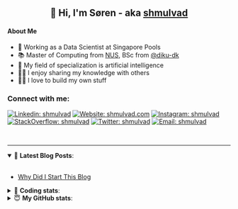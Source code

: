 <h2 align="center">
	👋 Hi, I'm Søren - aka <a href="https://shmulvad.com">shmulvad</a>
</h2>

#### About Me
- 🤖 Working as a Data Scientist at Singapore Pools
- 📚 Master of Computing from [NUS], BSc from [@diku-dk]
- 🧠 My field of specialization is artificial intelligence
- 👨‍🏫 I enjoy sharing my knowledge with others
- 👨‍💻 I love to build my own stuff

### Connect with me:

[![Linkedin: shmulvad](https://img.shields.io/badge/shmulvad-blue?style=flat&logo=Linkedin&logoColor=white)][linkedin]
[![Website: shmulvad.com](https://img.shields.io/badge/shmulvad.com-47CCCC?&style=flat&logo=Google-Chrome&logoColor=white)][website]
[![Instagram: shmulvad](https://img.shields.io/badge/-@shmulvad-purple?style=flat&logo=Instagram&logoColor=white)][instagram]
[![StackOverflow: shmulvad](https://img.shields.io/badge/shmulvad-FE7A16?style=flat&logo=stack-overflow&logoColor=white)][stackOverflow]
[![Twitter: shmulvad](https://img.shields.io/badge/@shmulvad-1ca0f1?style=flat&logo=twitter&logoColor=white)][twitter]
[![Email: shmulvad](https://img.shields.io/badge/shmulvad-D14836?style=flat&logo=gmail&logoColor=white)][mail]

<br />

---

<details open>
 <summary>📕 <b>Latest Blog Posts</b>: </summary>

<br>

<!-- BLOG-POST-LIST:START -->
- [Why Did I Start This Blog](https://shmulvad.com/blog/why-did-start-this-blog)
<!-- BLOG-POST-LIST:END -->

</details>

<!-- --- -->

<details>
 <summary>🤖 <b>Coding stats</b>: </summary>

<br>

NOTE: Doesn't track coding at work or work done in environments such as Jupyter Notebooks.

<!--START_SECTION:waka-->
![Code Time](http://img.shields.io/badge/Code%20Time-1%2C567%20hrs%2014%20mins-blue)

**I'm a Night 🦉** 

```text
🌞 Morning    78 commits     ██░░░░░░░░░░░░░░░░░░░░░░░   9.45% 
🌆 Daytime    266 commits    ████████░░░░░░░░░░░░░░░░░   32.24% 
🌃 Evening    292 commits    ████████░░░░░░░░░░░░░░░░░   35.39% 
🌙 Night      189 commits    █████░░░░░░░░░░░░░░░░░░░░   22.91%

```


📊 **This Week I Spent My Time On** 

```text
💬 Programming Languages: 
JavaScript               2 hrs 19 mins       ████████░░░░░░░░░░░░░░░░░   31.82% 
Python                   2 hrs 9 mins        ███████░░░░░░░░░░░░░░░░░░   29.37% 
HTML                     1 hr 47 mins        ██████░░░░░░░░░░░░░░░░░░░   24.47% 
Other                    38 mins             ██░░░░░░░░░░░░░░░░░░░░░░░   8.68% 
CSS                      24 mins             █░░░░░░░░░░░░░░░░░░░░░░░░   5.56%

🔥 Editors: 
VS Code                  6 hrs 50 mins       ███████████████████████░░   93.37% 
Zsh                      27 mins             █░░░░░░░░░░░░░░░░░░░░░░░░   6.22% 
Sublime Text             1 min               ░░░░░░░░░░░░░░░░░░░░░░░░░   0.41%

🐱‍💻 Projects: 
overvaagning-admin       7 hrs 5 mins        ████████████████████████░   96.67% 
django-wedding-website   10 mins             ░░░░░░░░░░░░░░░░░░░░░░░░░   2.29% 
uncertainty-modelling    1 min               ░░░░░░░░░░░░░░░░░░░░░░░░░   0.41% 
Terminal                 1 min               ░░░░░░░░░░░░░░░░░░░░░░░░░   0.34% 
hit-locator              1 min               ░░░░░░░░░░░░░░░░░░░░░░░░░   0.29%

```


 Last Updated on 10/09/2022 18:52:19 UTC
<!--END_SECTION:waka-->

</details>

<!-- --- -->

<details>
 <summary>😇 <b>My GitHub stats</b>: </summary>

<br>

<img align="left" alt="shmulvad's Github Stats" src="https://github-readme-stats.vercel.app/api?username=shmulvad&show_icons=true&hide_border=true" />

</details>



[website]: https://shmulvad.com
[twitter]: https://twitter.com/shmulvad
[linkedin]: https://linkedin.com/in/shmulvad
[instagram]: https://instagram.com/shmulvad
[stackOverflow]: https://stackoverflow.com/users/9248793/shmulvad
[mail]: mailto:shmulvad@gmail.com
[@diku-dk]: https://github.com/diku-dk
[github]: https://github.com/shmulvad
[NUS]: https://www.nus.edu.sg